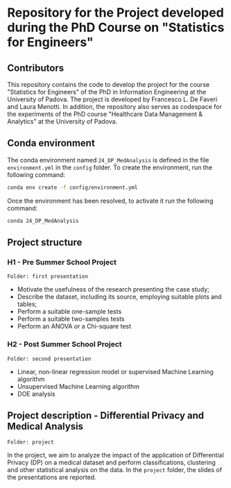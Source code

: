 # Repository for the Project developed during the PhD Course on "Statistics for Engineers"

## Contributors
This repository contains the code to develop the project for the course "Statistics for Engineers" of the PhD in Information Engineering at the University of Padova. The project is developed by Francesco L. De Faveri and Laura Menotti. In addition, the repository also serves as codespace for the experiments of the PhD course "Healthcare Data Management & Analytics" at the University of Padova.

## Conda environment
The conda environment named `24_DP_MedAnalysis` is defined in the file `environment.yml` in the `config` folder. To create the environment, run the following command:
```bash
conda env create -f config/environment.yml
```
Once the environment has been resolved, to activate it run the following command:
```bash
conda 24_DP_MedAnalysis
```

## Project structure
### H1 - Pre Summer School Project

`Folder: first presentation`

- Motivate the usefulness of the research presenting the case study;
- Describe the dataset, including its source, employing suitable plots and tables; 
- Perform a suitable one-sample tests
- Perform a suitable two-samples tests
- Perform an ANOVA or a Chi-square test

### H2 - Post Summer School Project

`Folder: second presentation`

- Linear, non-linear regression model or supervised Machine Learning algorithm
- Unsupervised Machine Learning algorithm
- DOE analysis

## Project description - Differential Privacy and Medical Analysis

`Folder: project`

In the project, we aim to analyze the impact of the application of Differential Privacy (DP) on a medical dataset and perform classifications, clustering and other statistical analysis on the data. In the `project` folder, the slides of the presentations are reported.